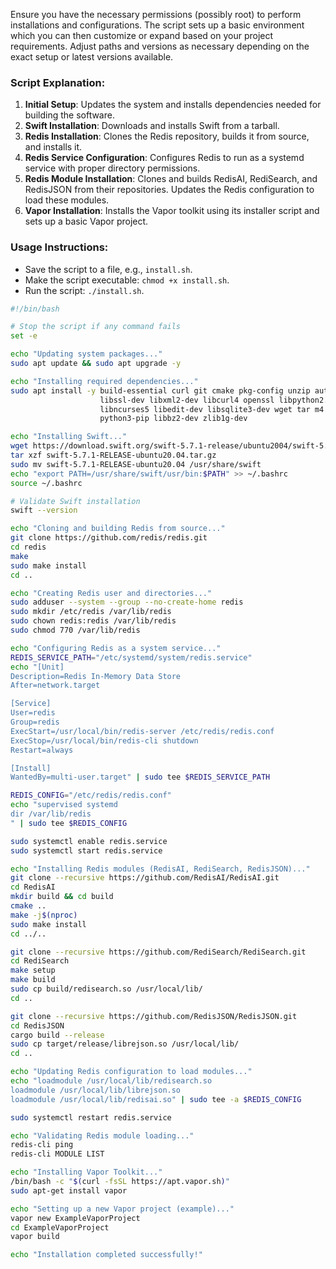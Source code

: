 Ensure you have the necessary permissions (possibly root) to perform  installations and configurations. The script sets up a basic environment which you can then customize or expand based on your project requirements. Adjust paths and versions as necessary depending on the exact setup or latest versions available.

### Script Explanation:

1. **Initial Setup**: Updates the system and installs dependencies needed for building the software.
2. **Swift Installation**: Downloads and installs Swift from a tarball.
3. **Redis Installation**: Clones the Redis repository, builds it from source, and installs it.
4. **Redis Service Configuration**: Configures Redis to run as a systemd service with proper directory permissions.
5. **Redis Module Installation**: Clones and builds RedisAI, RediSearch, and RedisJSON from their repositories. Updates the Redis configuration to load these modules.
6. **Vapor Installation**: Installs the Vapor toolkit using its installer script and sets up a basic Vapor project.

### Usage Instructions:

- Save the script to a file, e.g., `install.sh`.
- Make the script executable: `chmod +x install.sh`.
- Run the script: `./install.sh`.


```bash
#!/bin/bash

# Stop the script if any command fails
set -e

echo "Updating system packages..."
sudo apt update && sudo apt upgrade -y

echo "Installing required dependencies..."
sudo apt install -y build-essential curl git cmake pkg-config unzip autoconf libtool \
                    libssl-dev libxml2-dev libcurl4 openssl libpython2.7 libpython2.7-dev \
                    libncurses5 libedit-dev libsqlite3-dev wget tar m4 libicu-dev clang \
                    python3-pip libbz2-dev zlib1g-dev

echo "Installing Swift..."
wget https://download.swift.org/swift-5.7.1-release/ubuntu2004/swift-5.7.1-RELEASE/swift-5.7.1-RELEASE-ubuntu20.04.tar.gz
tar xzf swift-5.7.1-RELEASE-ubuntu20.04.tar.gz
sudo mv swift-5.7.1-RELEASE-ubuntu20.04 /usr/share/swift
echo "export PATH=/usr/share/swift/usr/bin:$PATH" >> ~/.bashrc
source ~/.bashrc

# Validate Swift installation
swift --version

echo "Cloning and building Redis from source..."
git clone https://github.com/redis/redis.git
cd redis
make
sudo make install
cd ..

echo "Creating Redis user and directories..."
sudo adduser --system --group --no-create-home redis
sudo mkdir /etc/redis /var/lib/redis
sudo chown redis:redis /var/lib/redis
sudo chmod 770 /var/lib/redis

echo "Configuring Redis as a system service..."
REDIS_SERVICE_PATH="/etc/systemd/system/redis.service"
echo "[Unit]
Description=Redis In-Memory Data Store
After=network.target

[Service]
User=redis
Group=redis
ExecStart=/usr/local/bin/redis-server /etc/redis/redis.conf
ExecStop=/usr/local/bin/redis-cli shutdown
Restart=always

[Install]
WantedBy=multi-user.target" | sudo tee $REDIS_SERVICE_PATH

REDIS_CONFIG="/etc/redis/redis.conf"
echo "supervised systemd
dir /var/lib/redis
" | sudo tee $REDIS_CONFIG

sudo systemctl enable redis.service
sudo systemctl start redis.service

echo "Installing Redis modules (RedisAI, RediSearch, RedisJSON)..."
git clone --recursive https://github.com/RedisAI/RedisAI.git
cd RedisAI
mkdir build && cd build
cmake ..
make -j$(nproc)
sudo make install
cd ../..

git clone --recursive https://github.com/RediSearch/RediSearch.git
cd RediSearch
make setup
make build
sudo cp build/redisearch.so /usr/local/lib/
cd ..

git clone --recursive https://github.com/RedisJSON/RedisJSON.git
cd RedisJSON
cargo build --release
sudo cp target/release/librejson.so /usr/local/lib/
cd ..

echo "Updating Redis configuration to load modules..."
echo "loadmodule /usr/local/lib/redisearch.so
loadmodule /usr/local/lib/librejson.so
loadmodule /usr/local/lib/redisai.so" | sudo tee -a $REDIS_CONFIG

sudo systemctl restart redis.service

echo "Validating Redis module loading..."
redis-cli ping
redis-cli MODULE LIST

echo "Installing Vapor Toolkit..."
/bin/bash -c "$(curl -fsSL https://apt.vapor.sh)"
sudo apt-get install vapor

echo "Setting up a new Vapor project (example)..."
vapor new ExampleVaporProject
cd ExampleVaporProject
vapor build

echo "Installation completed successfully!"
```


